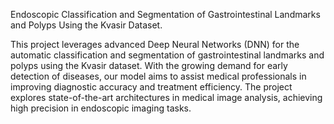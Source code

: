 Endoscopic Classification and Segmentation of Gastrointestinal Landmarks and Polyps Using the Kvasir Dataset.


This project leverages advanced Deep Neural Networks (DNN) for the automatic classification and segmentation of gastrointestinal landmarks and polyps using the Kvasir dataset. 
With the growing demand for early detection of diseases, our model aims to assist medical professionals in improving diagnostic accuracy and treatment efficiency.
The project explores state-of-the-art architectures in medical image analysis, achieving high precision in endoscopic imaging tasks.

